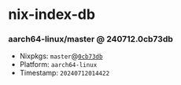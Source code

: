 # nix-index-db
### aarch64-linux/master @ 240712.0cb73db
- Nixpkgs: `master`@[`0cb73db`](https://github.com/NixOS/nixpkgs/commit/0cb73db09216e6fdb4ae71378ac3ee001fd7493c)
- Platform: `aarch64-linux`
- Timestamp: `20240712014422`
